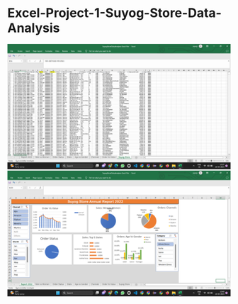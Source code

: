 # Excel-Project-1-Suyog-Store-Data-Analysis
![log](https://github.com/suyogpatil395/Excel-Project-1-Suyog-Store-Data-Analysis/blob/main/Store%20Data.png)
![log](https://github.com/suyogpatil395/Excel-Project-1-Suyog-Store-Data-Analysis/blob/main/Final%20Report.png)
